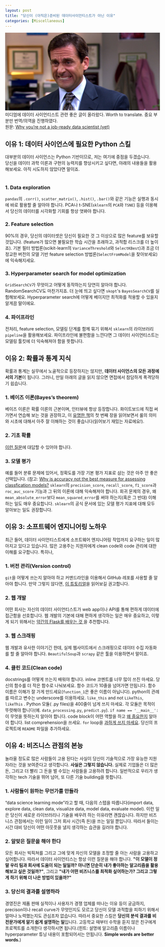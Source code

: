 ```yaml
---
layout: post
title: "당신이 (아직은)준비된 데이터사이언티스트가 아닌 이유"
categories: [Miscellaneous]
---
```

![img](../images/post-img-07-24.jpg)
미디엄에 데이터 사이언티스트 관련 좋은 글이 올라왔다. Worth to translate. 중요 부분만 번역/의역을 진행하였다.<br>
원문: [Why you’re not a job-ready data scientist (yet)](https://towardsdatascience.com/why-youre-not-a-job-ready-data-scientist-yet-1a0d73f15012)

## 이유 1: 데이터 사이언스에 필요한 Python 스킬
대부분의 데이터 사이언스는 Python 기반이므로, 저는 여기에 중점을 두겠습니다.
<br>
당신을 데이터 과학 이론과 구현의 능력치를 향상시키고 싶다면, 아래의 내용들을 활용해보세요. 아직 시도하지 않았다면 말이죠.  
<br>
### 1. Data exploration
`pandas`의 `.corr()`, `scatter_matrix()`, `.hist()`, `.bar()`와 같은 기능은 실행과 동시에 바로 활용할 줄 알아야 합니다. PCA나 t-SNE(`sklearn`의 `PCA`와 `TSNE`) 등을 이용해서 당신의 데이터를 시각화할 기회를 항상 엿봐야 합니다.

### 2. Feature selection
90%의 경우, 당신의 데이터셋은 당신이 필요한 것 그 이상으로 많은 feature를 보유할 것입니다. (feature가 많으면 불필요한 학습 시간을 초래하고, 과적합 리스크를 더 높이죠). 기본 필터 방법론(scikit-learn의 `VarianceThreshold`와  `SelectKBest`)과 조금 더 정교한 버전의 모델 기반 feature selection 방법론(`SelectFromModel`을 찾아보세요)에 익숙해지세요.

### 3. Hyperparameter search for model optimization
`GridSearchCV`가 무엇이고 어떻게 동작하는지 당연히 알아야 합니다. RandomSearchCV도 마찬가지죠. 더 눈에 띄고 싶다면 `skopt`'s `BayesSearchCV`를 실험해보세요. Hyperparameter search에 어떻게 베이지안 최적화를 적용할 수 있을지 알게끔 말이에요.

### 4. 파이프라인
전처리, feature selection, 모델링 단계를 함께 묶기 위해서 `sklearn`의 라이브러리 `pipeline`을 활용해보세요.  파이프라인에 불편함을 느낀다면 그 데이터 사이언티스트는 모델링 툴킷에 더 익숙해져야 함을 뜻합니다.


## 이유 2: 확률과 통계 지식
확률과 통계는 실무에서 노골적으로 등장하지는 않지만, **데이터 사이언스의 모든 과정에서의 기본**이 됩니다. 그러니, 만일 아래의 글을 읽지 않으면 면접에서 참담하게 폭격당하기 쉽습니다.

### 1. 베이즈 이론(Bayes’s theorem)
베이즈 이론은 확률 이론의 근본이며, 인터뷰에 항상 등장합니다. 화이트보드에 직접 써가면서 연습해 보는 것을 권장하고, 이 [유명한 책](http://www.med.mcgill.ca/epidemiology/hanley/bios601/GaussianModel/JaynesProbabilityTheory.pdf?source=post_page---------------------------)의 첫 번째 장을 읽어보면서 룰의 의미와 시초에 대해서 아주 잘 이해하는 것이 좋습니다(읽어보기 재밌는 자료에요!).

### 2. 기초 확률
[이런 질문](https://github.com/kojino/120-Data-Science-Interview-Questions/blob/master/probability.md?source=post_page---------------------------)에 대답할 수 있어야 합니다.

### 3. 모델 평가
예를 들어 분류 문제에 있어서, 정확도를 가장 기본 평가 지표로 삼는 것은 아주 안 좋은 선택입니다. (참고: [Why is accuracy not the best measure for assessing classfication models?](https://stats.stackexchange.com/questions/312780/why-is-accuracy-not-the-best-measure-for-assessing-classification-models?source=post_page---------------------------)
`sklearn`의 `precision_score`, `recall_score`, `f1_score`과 `roc_auc_score` 기능과 그 뒤의 이론에 대해 익숙해져야 합니다. 회귀 문제의 경우, 왜 `mean_absolute_error`보다 `mean_squared_error`를 써야 하는지(혹은 그 반대) 이해하는 일도 매우 중요합니다. `sklearn`의 공식 문서에 있는 모델 평가 지표에 대해 모두 알아보는 일도 권장합니다.


## 이유 3: 소프트웨어 엔지니어링 노하우
최근 들어, 데이터 사이언티스트에게 소프트웨어 엔지니어링 작업까지 요구하는 일이 많아지고 있다고 있습니다. 많은 고용주는 지원자에게 clean code와 code 관리에 대한 이해를 요구합니다. 특히나,

### 1. 버전 관리(Version control)
`git`을 어떻게 쓰는지 알아야 하고 커맨드라인을 이용해서 GitHub 레포를 사용할 줄 알아야 합니다. 만약 그렇지 않다면, [이 튜토리얼](https://product.hubspot.com/blog/git-and-github-tutorial-for-beginners?source=post_page---------------------------)을 읽어보길 권고합니다.

### 2. 웹 개발
어떤 회사는 자신의 데이터 사이언티스트가 web app이나 API를 통해 편하게 데이터에 접근함을 선호합니다. 웹 개발의 기본에 대해 편하게 생각하는 일은 매우 중요하고, 이렇게 되기 위해서는 [약간의 Flask를 배우는 것 ](https://www.freecodecamp.org/news/how-to-build-a-web-application-using-flask-and-deploy-it-to-the-cloud-3551c985e492/?source=post_page---------------------------)을 추천합니다.

### 3. 웹 스크래핑
웹 개발과 유사한 이야기긴 한데, 실제 웹사이트에서 스크래핑으로 데이터 수집 자동화를 할 줄 알아야 합니다. `BeautifulSoup`과 `scrapy` 같은 툴을 이용하면서 말이죠.
### 4. 클린 코드(Clean code)
docstrings를 어떻게 쓰는지 배워야 합니다. inline 코멘트를 너무 많이 쓰진 마세요. 당신의 함수를 더 작은 함수로 나눠보세요. 함수 코드가 10줄을 넘어가면 안됩니다. 함수 이름은 이해가 잘 가게 만드세요(`function_1`은 좋은 이름이 아닙니다). python의 관례를 따르고 변수는 underscore를 이용하세요. `like_this` and not `LikeThis`, `likeThis` . Python 모듈( .py files)을 400줄이 넘게 쓰지 마세요. 각 모듈은 목적이 뚜렷해야 합니다(예. `data_processing.py`, `predict.py`). `if name == '__main__':`이 무엇을 뜻하는지 알아야 합니다.  code block이 어떤 역할을 하고 [왜 중요한지](https://stackoverflow.com/questions/419163/what-does-if-name-main-do?source=post_page---------------------------) 알아야 합니다. list comprehension을 쓰세요. `for` loop을 [과하게 쓰지 마세요](https://medium.com/python-pandemonium/never-write-for-loops-again-91a5a4c84baf). 당신의 프로젝트에 `README` 파일을 추가하세요.


## 이유 4: 비즈니스 관점의 본능
놀라울 정도로 많은 사람들이 고용 된다는 사실이 당신이 기술적으로 가장 유능한 지원자라는 것을 보여준다고 생각합니다. **사실은 그렇지 않습니다.** 실제로 기업들은 더 많은 돈, 그리고 더 빨리 그 돈을 벌 수있는 사람들을 고용하려 합니다.
일반적으로 우리가 생각하는 tech 기술을 뛰어 넘어, 또 다른 기술 building을 뜻합니다.

### 1. 사람들이 원하는 무언가를 만들라
“data science learning mode”라고 할 때, 다음의 스텝을 따릅니다(import data, explore data, clean data, visualize data, model data, evaluate model). 이런 일은 당신이 새로운 라이브러리나 기술을 배우려 하는 이유라면 괜찮습니다. 하지만 비즈니스 관점에서는 이런 일이 그저 회사 시간(즉 돈)을 쓰는 일일 뿐입니다. 따라서 들이는 시간 대비 당신이 어떤 아웃풋을 낼지 생각하는 습관을 길러야 합니다.

### 2. 알맞은 질문을 해야 한다
모든 회사는 빅픽쳐를 그리고 그에 맞게 자신의 모델을 조정할 줄 아는 사람을 고용하고 싶어합니다. 따라서 데이터 사이언티스는 항상 이런 질문을 해야 합니다. **"이 모델이 정말 우리 팀과 회사에 도움이 되는 일일까? 아니면 단순히 내가 좋아하는 알고리즘을 활용해보고 싶은 것일까?"**, 그리고 **"내가 어떤 비즈니스를 최적화 싶어하는가? 그리고 그렇게 하기 위해 더 나은 방법이 있을까?"**

### 3. 당신의 결과를 설명하라
경영진은 제품 판매 실적이나 사용자가 경쟁 업체를 떠나는 이유 등이 궁금하지, precison이나 recall curve가 무엇인지도 모르고 당신이 모델 과적합을 피하기 위해서 얼마나 노력했는지도 관심조차 없습니다. 따라서 중요한 스킬은 **당신의 분석 결과를 비전문가에게 알기 쉽게 설명하는 일**입니다. 고등학교 때부터 수학을 듣지 않은 친구에게 프로젝트를 소개한다 생각하시면 됩니다.(힌트: 설명에 알고리즘 이름이나 hyperparameter 튜닝 내용이 포함되어서는 안됩니다. **Simple words are better words.**)
